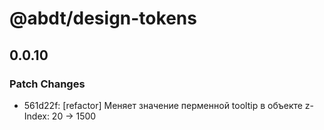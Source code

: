 # @abdt/design-tokens

## 0.0.10
### Patch Changes

- 561d22f: [refactor] Меняет значение перменной tooltip в объекте z-Index: 20 -> 1500
